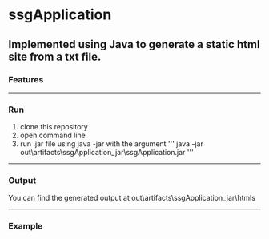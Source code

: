# ssgApplication

Implemented using Java to generate a static html site from a txt file.
----

### Features 

----
### Run

1. clone this repository
2. open command line
3. run .jar file using java -jar with the argument
'''
java -jar out\artifacts\ssgApplication_jar\ssgApplication.jar <txtFileName>
'''
----  
### Output

You can find the generated output at out\artifacts\ssgApplication_jar\htmls
  
----  
### Example
